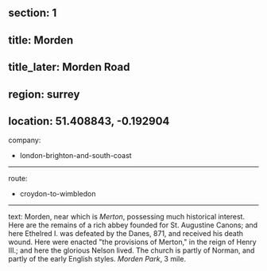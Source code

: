 section: 1
----
title: Morden
----
title_later: Morden Road
----
region: surrey
----
location: 51.408843, -0.192904
----
company:
- london-brighton-and-south-coast
----
route:
- croydon-to-wimbledon
----
text: Morden, near which is *Merton*, possessing much historical interest. Here are the remains of a rich abbey founded for St. Augustine Canons; and here Ethelred I. was defeated by the Danes, 871, and received his death wound. Here were enacted "the provisions of Merton," in the reign of Henry III.; and here the glorious Nelson lived. The church is partly of Norman, and partly of the early English styles. *Morden Park*, 3 mile.
